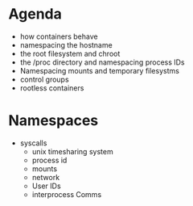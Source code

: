 # Agenda
+ how containers behave
+ namespacing the hostname
+ the root filesystem and chroot
+ the /proc directory and namespacing process IDs
+ Namespacing mounts and temporary filesystms
+ control groups
+ rootless containers


# Namespaces
+ syscalls
  + unix timesharing system
  + process id
  + mounts
  + network
  + User IDs
  + interprocess Comms
